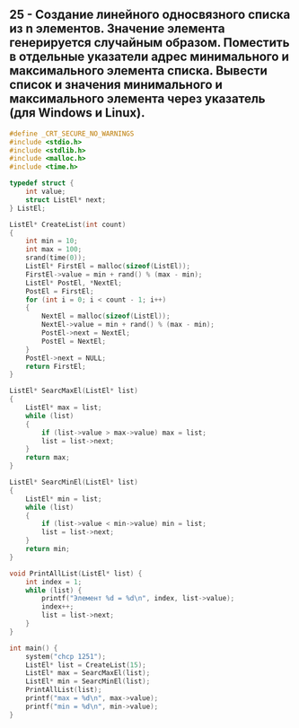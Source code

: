## 25 - Создание линейного односвязного списка из n элементов. Значение элемента генерируется случайным образом. Поместить в отдельные указатели адрес минимального и максимального элемента списка. Вывести список и значения минимального и максимального элемента через указатель (для Windows и Linux).

```C
#define _CRT_SECURE_NO_WARNINGS
#include <stdio.h>
#include <stdlib.h>
#include <malloc.h>
#include <time.h>

typedef struct {
	int value;
	struct ListEl* next;
} ListEl;

ListEl* CreateList(int count)
{
	int min = 10;
	int max = 100;
	srand(time(0));
	ListEl* FirstEl = malloc(sizeof(ListEl));
	FirstEl->value = min + rand() % (max - min);
	ListEl* PostEl, *NextEl;
	PostEl = FirstEl;
	for (int i = 0; i < count - 1; i++)
	{
		NextEl = malloc(sizeof(ListEl));
		NextEl->value = min + rand() % (max - min);
		PostEl->next = NextEl;
		PostEl = NextEl;
	}
	PostEl->next = NULL;
	return FirstEl;
}

ListEl* SearcMaxEl(ListEl* list)
{
	ListEl* max = list;
	while (list)
	{
		if (list->value > max->value) max = list;
		list = list->next;
	}
	return max;
}

ListEl* SearcMinEl(ListEl* list)
{
	ListEl* min = list;
	while (list)
	{
		if (list->value < min->value) min = list;
		list = list->next;
	}
	return min;
}

void PrintAllList(ListEl* list) {
	int index = 1;
	while (list) {
		printf("Элемент %d = %d\n", index, list->value);
		index++;
		list = list->next;
	}
}

int main() {
	system("chcp 1251");
	ListEl* list = CreateList(15);
	ListEl* max = SearcMaxEl(list);
	ListEl* min = SearcMinEl(list);
	PrintAllList(list);
	printf("max = %d\n", max->value);
	printf("min = %d\n", min->value);
}
```
